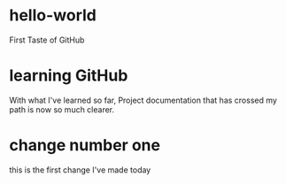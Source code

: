 # hello-world
First Taste of GitHub

# learning GitHub
With what I've learned so far, Project documentation that has crossed my path is now so much clearer. 

# change number one
this is the first change I've made today


